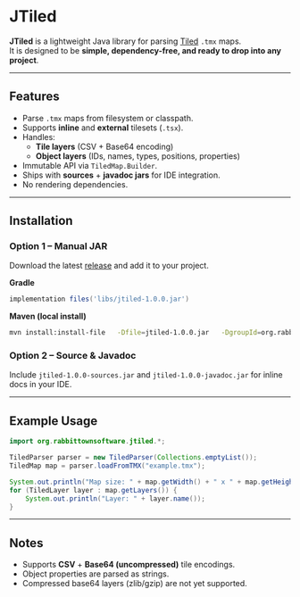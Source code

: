 ﻿# JTiled

**JTiled** is a lightweight Java library for parsing [Tiled](https://www.mapeditor.org/) `.tmx` maps.  
It is designed to be **simple, dependency-free, and ready to drop into any project**.

---

## Features
- Parse `.tmx` maps from filesystem or classpath.
- Supports **inline** and **external** tilesets (`.tsx`).
- Handles:
    - **Tile layers** (CSV + Base64 encoding)
    - **Object layers** (IDs, names, types, positions, properties)
- Immutable API via `TiledMap.Builder`.
- Ships with **sources** + **javadoc jars** for IDE integration.
- No rendering dependencies.

---

## Installation

### Option 1 – Manual JAR
Download the latest [release](https://github.com/Rabbit-Town-Software/jtiled/releases) and add it to your project.

**Gradle**
```gradle
implementation files('libs/jtiled-1.0.0.jar')
```

**Maven (local install)**
```bash
mvn install:install-file   -Dfile=jtiled-1.0.0.jar   -DgroupId=org.rabbittownsoftware   -DartifactId=jtiled   -Dversion=1.0.0   -Dpackaging=jar
```

### Option 2 – Source & Javadoc
Include `jtiled-1.0.0-sources.jar` and `jtiled-1.0.0-javadoc.jar` for inline docs in your IDE.

---

## Example Usage

```java
import org.rabbittownsoftware.jtiled.*;

TiledParser parser = new TiledParser(Collections.emptyList());
TiledMap map = parser.loadFromTMX("example.tmx");

System.out.println("Map size: " + map.getWidth() + " x " + map.getHeight());
for (TiledLayer layer : map.getLayers()) {
    System.out.println("Layer: " + layer.name());
}
```

---

## Notes
- Supports **CSV** + **Base64 (uncompressed)** tile encodings.
- Object properties are parsed as strings.
- Compressed base64 layers (zlib/gzip) are not yet supported.
